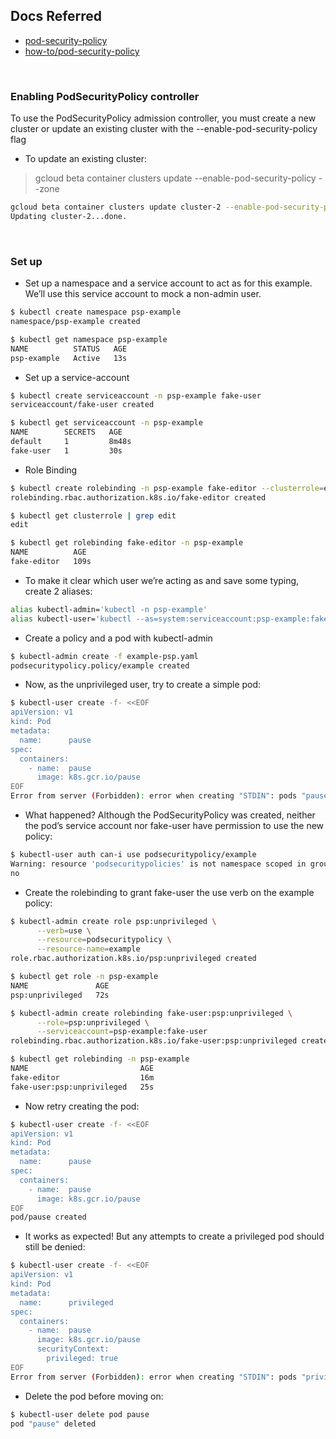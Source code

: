 ## Docs Referred

- [pod-security-policy](https://kubernetes.io/docs/concepts/policy/pod-security-policy/)
- [how-to/pod-security-policy](https://cloud.google.com/kubernetes-engine/docs/how-to/pod-security-policies)


<br>

### Enabling PodSecurityPolicy controller
To use the PodSecurityPolicy admission controller, you must create a new cluster or update an existing cluster with the --enable-pod-security-policy flag

- To update an existing cluster:

> gcloud beta container clusters update <cluster-name> --enable-pod-security-policy --zone <specify-zone>

```bash
gcloud beta container clusters update cluster-2 --enable-pod-security-policy --zone us-central1-c
Updating cluster-2...done.
```


<br>

### Set up
- Set up a namespace and a service account to act as for this example. We’ll use this service account to mock a non-admin user.
```bash
$ kubectl create namespace psp-example
namespace/psp-example created

$ kubectl get namespace psp-example
NAME          STATUS   AGE
psp-example   Active   13s
```

- Set up a service-account
```bash
$ kubectl create serviceaccount -n psp-example fake-user
serviceaccount/fake-user created

$ kubectl get serviceaccount -n psp-example
NAME        SECRETS   AGE
default     1         8m48s
fake-user   1         30s
```

- Role Binding
```bash
$ kubectl create rolebinding -n psp-example fake-editor --clusterrole=edit --serviceaccount=psp-example:fake-user
rolebinding.rbac.authorization.k8s.io/fake-editor created

$ kubectl get clusterrole | grep edit
edit                                                                   23m

$ kubectl get rolebinding fake-editor -n psp-example
NAME          AGE
fake-editor   109s
```


- To make it clear which user we’re acting as and save some typing, create 2 aliases:
```bash
alias kubectl-admin='kubectl -n psp-example'
alias kubectl-user='kubectl --as=system:serviceaccount:psp-example:fake-user -n psp-example'
```

- Create a policy and a pod with kubectl-admin
```bash
$ kubectl-admin create -f example-psp.yaml
podsecuritypolicy.policy/example created
```

- Now, as the unprivileged user, try to create a simple pod:
```bash
$ kubectl-user create -f- <<EOF
apiVersion: v1
kind: Pod
metadata:
  name:      pause
spec:
  containers:
    - name:  pause
      image: k8s.gcr.io/pause
EOF
Error from server (Forbidden): error when creating "STDIN": pods "pause" is forbidden: unable to validate against any pod security policy: []
```

- What happened? Although the PodSecurityPolicy was created, neither the pod’s service account nor fake-user have permission to use the new policy:
```bash
$ kubectl-user auth can-i use podsecuritypolicy/example
Warning: resource 'podsecuritypolicies' is not namespace scoped in group 'extensions'
no
```

- Create the rolebinding to grant fake-user the use verb on the example policy:

```bash
$ kubectl-admin create role psp:unprivileged \
      --verb=use \
      --resource=podsecuritypolicy \
      --resource-name=example
role.rbac.authorization.k8s.io/psp:unprivileged created

$ kubectl get role -n psp-example
NAME               AGE
psp:unprivileged   72s

$ kubectl-admin create rolebinding fake-user:psp:unprivileged \
      --role=psp:unprivileged \
      --serviceaccount=psp-example:fake-user
rolebinding.rbac.authorization.k8s.io/fake-user:psp:unprivileged created

$ kubectl get rolebinding -n psp-example
NAME                         AGE
fake-editor                  16m
fake-user:psp:unprivileged   25s
```

- Now retry creating the pod:
```bash
$ kubectl-user create -f- <<EOF
apiVersion: v1
kind: Pod
metadata:
  name:      pause
spec:
  containers:
    - name:  pause
      image: k8s.gcr.io/pause
EOF
pod/pause created
```

- It works as expected! But any attempts to create a privileged pod should still be denied:
```bash
$ kubectl-user create -f- <<EOF
apiVersion: v1
kind: Pod
metadata:
  name:      privileged
spec:
  containers:
    - name:  pause
      image: k8s.gcr.io/pause
      securityContext:
        privileged: true
EOF
Error from server (Forbidden): error when creating "STDIN": pods "privileged" is forbidden: unable to validate against any pod security policy: [spec.containers[0].securityContext.privileged: Invalid value: true: Privileged containers are not allowed]
```

- Delete the pod before moving on:
  
```bash
$ kubectl-user delete pod pause
pod "pause" deleted
```


